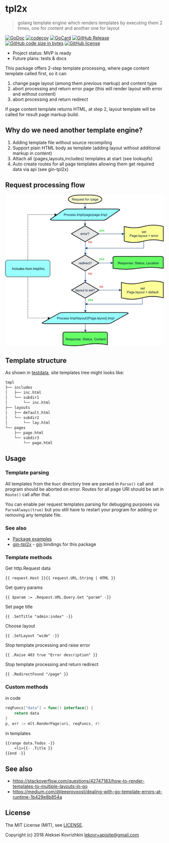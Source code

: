 # tpl2x
> golang template engine which renders templates by executing them 2 times, one for content and another one for layout

[![GoDoc][gd1]][gd2]
 [![codecov][cc1]][cc2]
 [![GoCard][gc1]][gc2]
 [![GitHub Release][gr1]][gr2]
 [![GitHub code size in bytes][sz]]()
 [![GitHub license][gl1]][gl2]

[cc1]: https://codecov.io/gh/apisite/tpl2x/branch/master/graph/badge.svg
[cc2]: https://codecov.io/gh/apisite/tpl2x
[gd1]: https://godoc.org/github.com/apisite/tpl2x?status.svg
[gd2]: https://godoc.org/github.com/apisite/tpl2x
[gc1]: https://goreportcard.com/badge/github.com/apisite/tpl2x
[gc2]: https://goreportcard.com/report/github.com/apisite/tpl2x
[gr1]: https://img.shields.io/github/release-pre/apisite/tpl2x.svg
[gr2]: https://github.com/apisite/tpl2x/releases
[sz]: https://img.shields.io/github/languages/code-size/apisite/tpl2x.svg
[gl1]: https://img.shields.io/github/license/apisite/tpl2x.svg
[gl2]: LICENSE

* Project status: MVP is ready
* Future plans: tests & docs

This package offers 2-step template processing, where page content template called first, so it can
1. change page layout (among them previous markup) and content type
2. abort processing and return error page (this will render layout with error and without content)
3. abort processing and return redirect

If page content template returns HTML, at step 2, layout template will be called for result page markup build.

## Why do we need another template engine?

1. Adding template file without source recompiling
2. Support plain HTML body as template (adding layout without additional markup in content)
3. Attach all (pages,layouts,includes) templates at start (see lookupfs)
4. Auto create routes for all page templates allowing them get required data via api (see gin-tpl2x)

## Request processing flow

![Request processing flow](flow.png)

## Template structure

As shown in [testdata](tree/master/testdata), site templates tree might looks like:

```
tmpl
├── includes
│   ├── inc.html
│   └── subdir1
│       └── inc.html
├── layouts
│   ├── default.html
│   └── subdir2
│       └── lay.html
└── pages
    ├── page.html
    └── subdir3
        └── page.html
```

## Usage

### Template parsing

All templates from the `Root` directory tree are parsed in `Parse()` call and program should be aborted on error.
Routes for all page URI should be set in `Route()` call after that.

You can enable per request templates parsing for debugging purposes via `ParseAlways(true)` but you still have to restart your program for adding or removing any template file.

### See also
* [Package examples](https://godoc.org/github.com/apisite/tpl2x#pkg-examples)
* [gin-tpl2x](https://github.com/apisite/tpl2x/gin-tpl2x) - [gin](https://github.com/gin-gonic/gin) bindings for this package

### Template methods
Get http.Request data
```
{{ request.Host }}{{ request.URL.String | HTML }}
```
Get query params
```
{{ $param := .Request.URL.Query.Get "param" -}}
```
Set page title
```
{{ .SetTitle "admin:index" -}}
```
Choose layout
```
{{ .SetLayout "wide" -}}
```
Stop template processing and raise error
```
{{ .Raise 403 true "Error description" }}
```
Stop template processing and return redirect 
```
{{ .RedirectFound "/page" }}
```

### Custom methods
in code
```go
reqFuncs["data"] = func() interface{} {
    return data
}
p, err := mlt.RenderPage(uri, reqFuncs, r)
```
in templates
```
{{range data.Todos -}}
    <li>{{- .Title }}
{{end -}}

```

## See also

* https://stackoverflow.com/questions/42747183/how-to-render-templates-to-multiple-layouts-in-go
* https://medium.com/@leeprovoost/dealing-with-go-template-errors-at-runtime-1b429e8b854a

## License

The MIT License (MIT), see [LICENSE](LICENSE).

Copyright (c) 2018 Aleksei Kovrizhkin <lekovr+apisite@gmail.com>
